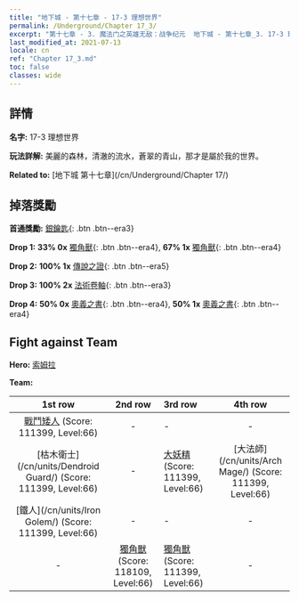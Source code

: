 ```yaml
---
title: "地下城 - 第十七章 - 17-3 理想世界"
permalink: /Underground/Chapter 17_3/
excerpt: "第十七章 - 3. 魔法门之英雄无敌：战争纪元  地下城 - 第十七章_3. 17-3 理想世界"
last_modified_at: 2021-07-13
locale: cn
ref: "Chapter 17_3.md"
toc: false
classes: wide
---
```


## 詳情

 **名字:** 17-3 理想世界

 **玩法詳解:**       美麗的森林，清澈的流水，蒼翠的青山，那才是屬於我的世界。

 **Related to:** [地下城 第十七章](/cn/Underground/Chapter 17/)

## 掉落獎勵

 **首通獎勵:** [銀鑰匙](/cn/Items/con_693/){: .btn .btn--era3}

 **Drop 1:** **33% 0x** [獨角獸](/cn/Items/unt_204/){: .btn .btn--era4}, **67% 1x** [獨角獸](/cn/Items/unt_204/){: .btn .btn--era4}

 **Drop 2:** **100% 1x** [傳說之證](/cn/Items/mat_67/){: .btn .btn--era5}

 **Drop 3:** **100% 2x** [法術卷軸](/cn/Items/con_694/){: .btn .btn--era3}

 **Drop 4:** **50% 0x** [奧義之書](/cn/Items/mat_60/){: .btn .btn--era4}, **50% 1x** [奧義之書](/cn/Items/mat_60/){: .btn .btn--era4}


## Fight against Team
 **Hero:** [索姆拉](/cn/heroes/Solmyr/)

 **Team:**


  | 1st row | 2nd row | 3rd row | 4th row |
  |:----:|:----:|:----|:----:|
  | [戰鬥矮人](/cn/units/Dwarf/) (Score: 111399, Level:66)  | - | - | - |
  | [枯木衛士](/cn/units/Dendroid Guard/) (Score: 111399, Level:66)  | - | [大妖精](/cn/units/Gremlin/) (Score: 111399, Level:66)  | [大法師](/cn/units/Arch Mage/) (Score: 111399, Level:66)  |
  | [鐵人](/cn/units/Iron Golem/) (Score: 111399, Level:66)  | - | - | - |
  | - | [獨角獸](/cn/units/Unicorn/) (Score: 118109, Level:66)  | [獨角獸](/cn/units/Unicorn/) (Score: 111399, Level:66)  | - |


